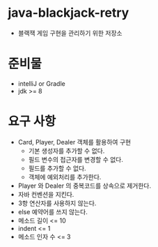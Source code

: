 # java-blackjack-retry
- 블랙잭 게임 구현을 관리하기 위한 저장소

#  준비물
- intelliJ or Gradle
- jdk >= 8

# 요구 사항
- Card, Player, Dealer 객체를 활용하여 구현
    - 기본 생성자를 추가할 수 없다.
    - 필드 변수의 접근자를 변경할 수 없다.
    - 필드를 추가할 수 없다.
    - 객체에 예외처리를 추가한다.
- Player 와 Dealer 의 중복코드를 상속으로 제거한다.
- 자바 컨벤션을 지킨다.
- 3항 연산자를 사용하지 않는다.
- else 예약어를 쓰지 않는다.
- 메소드 길이 <= 10
- indent <= 1
- 메소드 인자 수 <= 3